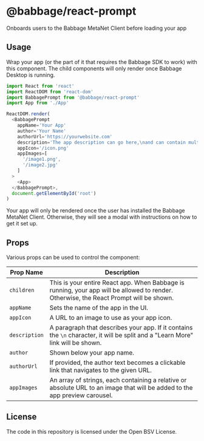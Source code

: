 # @babbage/react-prompt

Onboards users to the Babbage MetaNet Client before loading your app

## Usage

Wrap your app (or the part of it that requires the Babbage SDK to work) with this component. The child components will only render once Babbage Desktop is running.

```js
import React from 'react'
import ReactDOM from 'react-dom'
import BabbagePrompt from '@babbage/react-prompt'
import App from './App'

ReactDOM.render(
  <BabbagePrompt
    appName='Your App'
    author='Your Name'
    authorUrl='https://yourwebsite.com'
    description='The app description can go here,\nand can contain multiple lines'
    appIcon='/icon.png'
    appImages=[
      '/image1.png',
      '/image2.jpg'
    ]
  >
    <App>
  </BabbagePrompt>,
  document.getElementById('root')
)
```

Your app will only be rendered once the user has installed the Babbage MetaNet Client. Otherwise, they will see a modal with instructions on how to get it set up.

## Props

Various props can be used to control the component:

Prop Name      | Description
---------------|------------------------------------------
`children`     | This is your entire React app. When Babbage is running, your app will be allowed to render. Otherwise, the React Prompt will be shown.
`appName`      | Sets the name of the app in the UI.
`appIcon`      | A URL to an image to use as your app icon.
`description`  | A paragraph that describes your app. If it contains the `\n` character, it will be split and a "Learn More" link will be shown.
`author`       | Shown below your app name.
`authorUrl`    | If provided, the author text becomes a clickable link that navigates to the given URL.
`appImages`    | An array of strings, each containing a relative or absolute URL to an image that will be added to the app preview carousel.

## License

The code in this repository is licensed under the Open BSV License.
